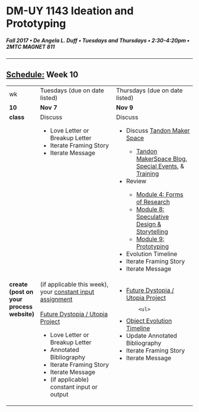# DM-UY 1143 Ideation and Prototyping
##### Fall 2017 • De Angela L. Duff • Tuesdays and Thursdays • 2:30-4:20pm • 2MTC MAGNET 811

---
## [Schedule:](schedule.md) Week 10


<table>
<tr>
<td>wk</td>
<td>Tuesdays (due on date listed)</td>
<td>Thursdays (due on date listed)</td>
</tr>
<tr>
  <td valign="top"><strong>10</strong></td>
  <td valign="top" width="48%"><strong>Nov 7</strong></td>
  <td valign="top" width="48%"><strong>Nov 9</strong></td>
</tr>
<tr>
<td valign="top"><strong>class</strong></td>
<td valign="top">Discuss
<ul> 
<li>Love Letter or Breakup Letter</li>
<li>Iterate Framing Story</li>
<li>Iterate Message</li> 
</ul>
</td>

<!-- 2nd column class -->
<td valign="top" width="48%">
Discuss
       
<ul>
<li>Discuss <a target="_blank" href="http://engineering.nyu.edu/life/student-resources/makerspace">Tandon Maker Space</a></li>
  <ul>
  <li><a target="_blank" href="https://wp.nyu.edu/makerspace/">Tandon MakerSpace Blog, Special Events</a>, &amp; <a target="_blank" href="https://wp.nyu.edu/makerspace/training-calendar">Training</a> </li>
  </ul>
<li>Review</li> 
<ul><li><a href="http://teaching.polishedsolid.com/ip/mod4/content/index.html" target="_blank">Module 4: Forms of Research</a></li>
<li><a href="http://teaching.polishedsolid.com/ip/mod8/content/index.html" target="_blank">Module 8: Speculative Design &amp; Storytelling</a></li>
<li><a href="http://teaching.polishedsolid.com/ip/mod9/content/index.html" target="_blank">Module 9: Prototyping</a></li>
</ul>
<li>Evolution Timeline</li>
<li>Iterate Framing Story</li>
<li>Iterate Message</li> 
</ul>
</td>
 
</tr>


<!-- do -->
<tr>
  <td valign="top"><strong>create (post on your process website)</strong></td>
  <td>
  (if applicable this week), your <a href="constant_input_choices.md">constant input assignment</a>
  <br><br>
  <a href="future.md">Future Dystopia / Utopia Project</a>
        <ul>
<li><a href-"letter.md">Love Letter or Breakup Letter</a></li>
<li>Annotated Bibliography</li>
<li>Iterate Framing Story</li>
<li>Iterate Message</li>
<li>(if applicable) constant input or output</li>  
</ul></td>
  <td valign="top">
  <ul>
  

  <li><a href="future.md">Future Dystopia / Utopia Project</a></li>
   
        <ul>

 <li><a href="evolution_timeline.md">Object Evolution Timeline</a></li>
 <li>Update Annotated Bibliography</li>
<li>Iterate Framing Story</li>
<li>Iterate Message</li>    
        </ul></td>
</table>



